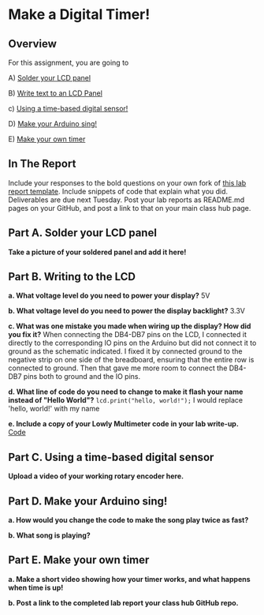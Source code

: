 # Make a Digital Timer!
 
## Overview
For this assignment, you are going to 

A) [Solder your LCD panel](#part-a-solder-your-lcd-panel)

B) [Write text to an LCD Panel](#part-b-writing-to-the-lcd) 

c) [Using a time-based digital sensor!](#part-c-using-a-time-based-digital-sensor)

D) [Make your Arduino sing!](#part-d-make-your-arduino-sing)

E) [Make your own timer](#part-e-make-your-own-timer) 
 
## In The Report
Include your responses to the bold questions on your own fork of [this lab report template](https://github.com/FAR-Lab/IDD-Fa18-Lab2). Include snippets of code that explain what you did. Deliverables are due next Tuesday. Post your lab reports as README.md pages on your GitHub, and post a link to that on your main class hub page.

## Part A. Solder your LCD panel

**Take a picture of your soldered panel and add it here!**

## Part B. Writing to the LCD
 
**a. What voltage level do you need to power your display?**
5V

**b. What voltage level do you need to power the display backlight?**
3.3V
   
**c. What was one mistake you made when wiring up the display? How did you fix it?**
When connecting the DB4-DB7 pins on the LCD, I connected it directly to the corresponding IO pins on the Arduino but did not connect it to ground as the schematic indicated. I fixed it by connected ground to the negative strip on one side of the breadboard, ensuring that the entire row is connected to ground. Then that gave me more room to connect the DB4-DB7 pins both to ground and the IO pins.   

**d. What line of code do you need to change to make it flash your name instead of "Hello World"?**
`lcd.print("hello, world!");` I would replace 'hello, world!' with my name

**e. Include a copy of your Lowly Multimeter code in your lab write-up.**
[Code](https://github.com/jamiekimyu/IDD-Fa18-Lab2/blob/master/code.ino)


## Part C. Using a time-based digital sensor

**Upload a video of your working rotary encoder here.**


## Part D. Make your Arduino sing!

**a. How would you change the code to make the song play twice as fast?**
 
**b. What song is playing?**


## Part E. Make your own timer

**a. Make a short video showing how your timer works, and what happens when time is up!**

**b. Post a link to the completed lab report your class hub GitHub repo.**
